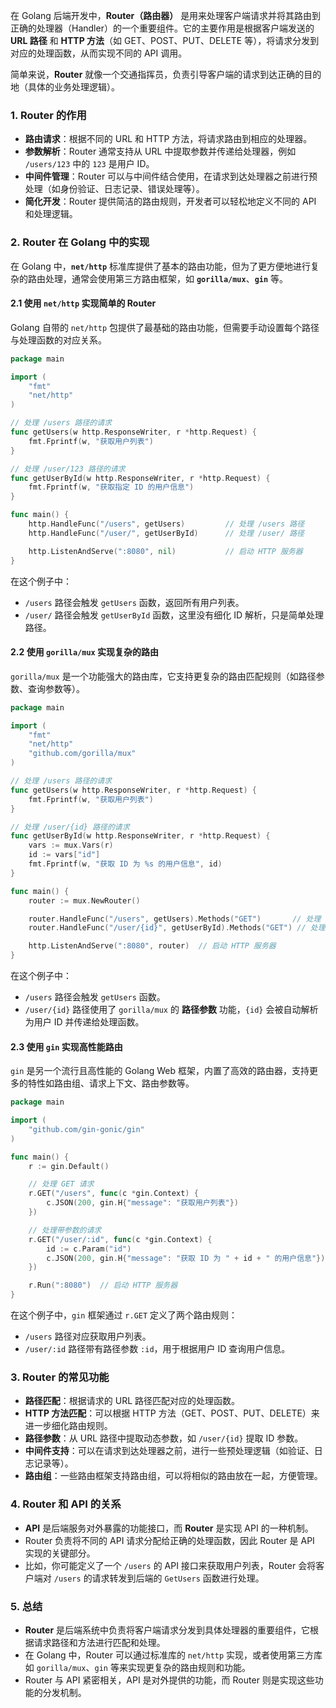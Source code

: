 在 Golang 后端开发中，**Router（路由器）** 是用来处理客户端请求并将其路由到正确的处理器（Handler）的一个重要组件。它的主要作用是根据客户端发送的 **URL 路径** 和 **HTTP 方法**（如 GET、POST、PUT、DELETE 等），将请求分发到对应的处理函数，从而实现不同的 API 调用。

简单来说，**Router** 就像一个交通指挥员，负责引导客户端的请求到达正确的目的地（具体的业务处理逻辑）。

### 1. **Router 的作用**

- **路由请求**：根据不同的 URL 和 HTTP 方法，将请求路由到相应的处理器。
- **参数解析**：Router 通常支持从 URL 中提取参数并传递给处理器，例如 `/users/123` 中的 `123` 是用户 ID。
- **中间件管理**：Router 可以与中间件结合使用，在请求到达处理器之前进行预处理（如身份验证、日志记录、错误处理等）。
- **简化开发**：Router 提供简洁的路由规则，开发者可以轻松地定义不同的 API 和处理逻辑。

### 2. **Router 在 Golang 中的实现**

在 Golang 中，**`net/http`** 标准库提供了基本的路由功能，但为了更方便地进行复杂的路由处理，通常会使用第三方路由框架，如 **`gorilla/mux`**、**`gin`** 等。

#### 2.1 **使用 `net/http` 实现简单的 Router**

Golang 自带的 `net/http` 包提供了最基础的路由功能，但需要手动设置每个路径与处理函数的对应关系。

```go
package main

import (
	"fmt"
	"net/http"
)

// 处理 /users 路径的请求
func getUsers(w http.ResponseWriter, r *http.Request) {
	fmt.Fprintf(w, "获取用户列表")
}

// 处理 /user/123 路径的请求
func getUserById(w http.ResponseWriter, r *http.Request) {
	fmt.Fprintf(w, "获取指定 ID 的用户信息")
}

func main() {
	http.HandleFunc("/users", getUsers)         // 处理 /users 路径
	http.HandleFunc("/user/", getUserById)      // 处理 /user/ 路径

	http.ListenAndServe(":8080", nil)           // 启动 HTTP 服务器
}
```

在这个例子中：

- `/users` 路径会触发 `getUsers` 函数，返回所有用户列表。
- `/user/` 路径会触发 `getUserById` 函数，这里没有细化 ID 解析，只是简单处理路径。

#### 2.2 **使用 `gorilla/mux` 实现复杂的路由**

`gorilla/mux` 是一个功能强大的路由库，它支持更复杂的路由匹配规则（如路径参数、查询参数等）。

```go
package main

import (
	"fmt"
	"net/http"
	"github.com/gorilla/mux"
)

// 处理 /users 路径的请求
func getUsers(w http.ResponseWriter, r *http.Request) {
	fmt.Fprintf(w, "获取用户列表")
}

// 处理 /user/{id} 路径的请求
func getUserById(w http.ResponseWriter, r *http.Request) {
	vars := mux.Vars(r)
	id := vars["id"]
	fmt.Fprintf(w, "获取 ID 为 %s 的用户信息", id)
}

func main() {
	router := mux.NewRouter()

	router.HandleFunc("/users", getUsers).Methods("GET")       // 处理 /users 路径的 GET 请求
	router.HandleFunc("/user/{id}", getUserById).Methods("GET") // 处理 /user/{id} 路径的 GET 请求

	http.ListenAndServe(":8080", router)  // 启动 HTTP 服务器
}
```

在这个例子中：

- `/users` 路径会触发 `getUsers` 函数。
- `/user/{id}` 路径使用了 `gorilla/mux` 的 **路径参数** 功能，`{id}` 会被自动解析为用户 ID 并传递给处理函数。

#### 2.3 **使用 `gin` 实现高性能路由**

`gin` 是另一个流行且高性能的 Golang Web 框架，内置了高效的路由器，支持更多的特性如路由组、请求上下文、路由参数等。

```go
package main

import (
	"github.com/gin-gonic/gin"
)

func main() {
	r := gin.Default()

	// 处理 GET 请求
	r.GET("/users", func(c *gin.Context) {
		c.JSON(200, gin.H{"message": "获取用户列表"})
	})

	// 处理带参数的请求
	r.GET("/user/:id", func(c *gin.Context) {
		id := c.Param("id")
		c.JSON(200, gin.H{"message": "获取 ID 为 " + id + " 的用户信息"})
	})

	r.Run(":8080")  // 启动 HTTP 服务器
}
```

在这个例子中，`gin` 框架通过 `r.GET` 定义了两个路由规则：

- `/users` 路径对应获取用户列表。
- `/user/:id` 路径带有路径参数 `:id`，用于根据用户 ID 查询用户信息。

### 3. **Router 的常见功能**

- **路径匹配**：根据请求的 URL 路径匹配对应的处理函数。
- **HTTP 方法匹配**：可以根据 HTTP 方法（GET、POST、PUT、DELETE）来进一步细化路由规则。
- **路径参数**：从 URL 路径中提取动态参数，如 `/user/{id}` 提取 ID 参数。
- **中间件支持**：可以在请求到达处理器之前，进行一些预处理逻辑（如验证、日志记录等）。
- **路由组**：一些路由框架支持路由组，可以将相似的路由放在一起，方便管理。

### 4. **Router 和 API 的关系**

- **API** 是后端服务对外暴露的功能接口，而 **Router** 是实现 API 的一种机制。
- Router 负责将不同的 API 请求分配给正确的处理函数，因此 Router 是 API 实现的关键部分。
- 比如，你可能定义了一个 `/users` 的 API 接口来获取用户列表，Router 会将客户端对 `/users` 的请求转发到后端的 `GetUsers` 函数进行处理。

### 5. **总结**

- **Router** 是后端系统中负责将客户端请求分发到具体处理器的重要组件，它根据请求路径和方法进行匹配和处理。
- 在 Golang 中，Router 可以通过标准库的 `net/http` 实现，或者使用第三方库如 `gorilla/mux`、`gin` 等来实现更复杂的路由规则和功能。
- Router 与 API 紧密相关，API 是对外提供的功能，而 Router 则是实现这些功能的分发机制。